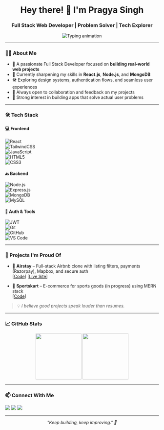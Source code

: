 <h1 align="center">Hey there! 👋 I'm Pragya Singh</h1>
<h3 align="center">Full Stack Web Developer | Problem Solver | Tech Explorer</h3>

<p align="center">
  <img src="https://readme-typing-svg.demolab.com?font=Fira+Code&weight=500&size=22&pause=1000&center=true&vCenter=true&width=600&lines=Building+Projects+that+Actually+Work!;MERN+Stack+Developer+on+a+Mission;Always+learning%2C+always+creating" alt="Typing animation" />
</p>

---

### 👩‍💻 About Me

- 🎯 A passionate Full Stack Developer focused on **building real-world web projects**
- 🧠 Currently sharpening my skills in **React.js**, **Node.js**, and **MongoDB**
- 🛠️ Exploring design systems, authentication flows, and seamless user experiences
- 📝 Always open to collaboration and feedback on my projects
- 🧩 Strong interest in building apps that solve actual user problems

---

### 🛠 Tech Stack

#### 💻 Frontend  
![React](https://img.shields.io/badge/-React-black?style=flat&logo=react)  
![TailwindCSS](https://img.shields.io/badge/-TailwindCSS-06B6D4?style=flat&logo=tailwindcss)  
![JavaScript](https://img.shields.io/badge/-JavaScript-F7DF1E?style=flat&logo=javascript)  
![HTML5](https://img.shields.io/badge/-HTML5-E34F26?style=flat&logo=html5)  
![CSS3](https://img.shields.io/badge/-CSS3-1572B6?style=flat&logo=css3)  

#### 🔙 Backend  
![Node.js](https://img.shields.io/badge/-Node.js-339933?style=flat&logo=node.js)  
![Express.js](https://img.shields.io/badge/-Express.js-black?style=flat&logo=express)  
![MongoDB](https://img.shields.io/badge/-MongoDB-47A248?style=flat&logo=mongodb)  
![MySQL](https://img.shields.io/badge/-MySQL-00758F?style=flat&logo=mysql)  

#### 🔐 Auth & Tools  
![JWT](https://img.shields.io/badge/-JWT-black?style=flat&logo=jsonwebtokens)  
![Git](https://img.shields.io/badge/-Git-F05032?style=flat&logo=git)  
![GitHub](https://img.shields.io/badge/-GitHub-181717?style=flat&logo=github)  
![VS Code](https://img.shields.io/badge/-VSCode-007ACC?style=flat&logo=visual-studio-code)

---

### 🚀 Projects I'm Proud Of

- 🏡 **Airstay** – Full-stack Airbnb clone with listing filters, payments (Razorpay), Mapbox, and secure auth  
  [[Code](https://github.com/pragya2203/airstay.git)] [[Live Site](https://airstay-wdc9.onrender.com/listings)]

- 🛒 **Sportskart** – E-commerce for sports goods (in progress) using MERN stack  
  [[Code](https://github.com/pragya2203/sport-e-commerce-website)]

> 💡 *I believe good projects speak louder than resumes.*

---

### 📈 GitHub Stats

<p align="center">
  <img src="https://github-readme-stats.vercel.app/api?username=pragya2203&show_icons=true&theme=radical&hide_border=true" height="150em"/>
  <img src="https://github-readme-streak-stats.herokuapp.com?user=pragya2203&theme=radical&hide_border=true" height="150em"/>
</p>

---

### 📫 Connect With Me

<p align="left">
  <a href="mailto:pragyasingh2203@gmail.com"><img src="https://img.shields.io/badge/-Gmail-D14836?style=flat&logo=gmail&logoColor=white"></a>
  <a href="https://www.linkedin.com/in/pragya-singh2203/"><img src="https://img.shields.io/badge/-LinkedIn-0077B5?style=flat&logo=linkedin&logoColor=white"></a>
  <a href="https://github.com/pragya2203"><img src="https://img.shields.io/badge/-GitHub-181717?style=flat&logo=github&logoColor=white"></a>
</p>

---

<p align="center"><i>"Keep building, keep improving." 🚀</i></p>
